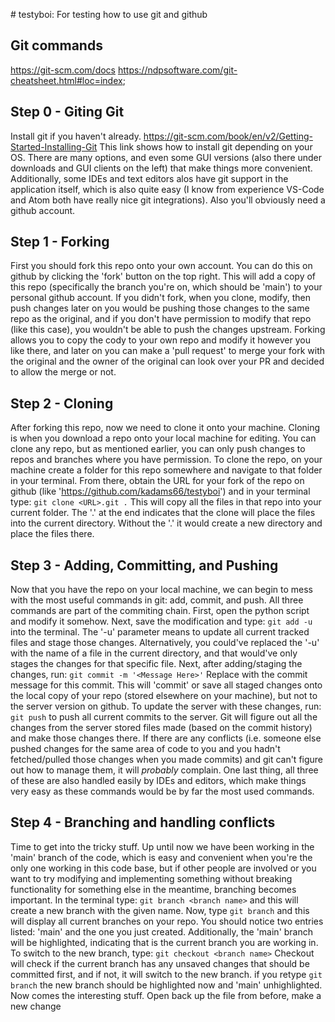 #   t e s t y b o i : For testing how to use git and github

## Git commands
https://git-scm.com/docs
https://ndpsoftware.com/git-cheatsheet.html#loc=index;

## Step 0 - Giting Git
Install git if you haven't already.
https://git-scm.com/book/en/v2/Getting-Started-Installing-Git
This link shows how to install git depending on your OS. There are many options, and even some GUI versions (also there under downloads and GUI clients on the left) that make things more convenient. Additionally, some IDEs and text editors alos have git support in the application itself, which is also quite easy (I know from experience VS-Code and Atom both have really nice git integrations).
Also you'll obviously need a github account.

## Step 1 - Forking
First you should fork this repo onto your own account. You can do this on github by clicking the 'fork' button on the top right. This will add a copy of this repo (specifically the branch you're on, which should be 'main') to your personal github account. If you didn't fork, when you clone, modify, then push changes later on you would be pushing those changes to the same repo as the original, and if you don't have permission to modify that repo (like this case), you wouldn't be able to push the changes upstream. Forking allows you to copy the cody to your own repo and modify it however you like there, and later on you can make a 'pull request' to merge your fork with the original and the owner of the original can look over your PR and decided to allow the merge or not.

## Step 2 - Cloning
After forking this repo, now we need to clone it onto your machine. Cloning is when you download a repo onto your local machine for editing. You can clone any repo, but as mentioned earlier, you can only push changes to repos and branches where you have permission. To clone the repo, on your machine create a folder for this repo somewhere and navigate to that folder in your terminal. From there, obtain the URL for your fork of the repo on github (like 'https://github.com/kadams66/testyboi') and in your terminal type:
`git clone <URL>.git .`
This will copy all the files in that repo into your current folder. The '.' at the end indicates that the clone will place the files into the current directory. Without the '.' it would create a new directory and place the files there.

## Step 3 - Adding, Committing, and Pushing
Now that you have the repo on your local machine, we can begin to mess with the most useful commands in git: add, commit, and push. All three commands are part of the commiting chain. First, open the python script and modify it somehow. Next, save the modification and type:
`git add -u`
into the terminal. The '-u' parameter means to update all current tracked files and stage those changes. Alternatively, you could've replaced the '-u' with the name of a file in the current directory, and that would've only stages the changes for that specific file. Next, after adding/staging the changes, run:
`git commit -m '<Message Here>'`
Replace <Message Here> with the commit message for this commit. This will 'commit' or save all staged changes onto the local copy of your repo (stored elsewhere on your machine), but not to the server version on github. To update the server with these changes, run:
`git push`
to push all current commits to the server. Git will figure out all the changes from the server stored files made (based on the commit history) and make those changes there. If there are any conflicts (i.e. someone else pushed changes for the same area of code to you and you hadn't fetched/pulled those changes when you made commits) and git can't figure out how to manage them, it will *probably* complain.
One last thing, all three of these are also handled easily by IDEs and editors, which make things very easy as these commands would be by far the most used commands.

## Step 4 - Branching and handling conflicts
Time to get into the tricky stuff. Up until now we have been working in the 'main' branch of the code, which is easy and convenient when you're the only one working in this code base, but if other people are involved or you want to try modifying and implementing something without breaking functionality for something else in the meantime, branching becomes important. In the terminal type:
`git branch <branch name>`
and this will create a new branch with the given name. Now, type
`git branch`
and this will display all current branches on your repo. You should notice two entries listed: 'main' and the one you just created. Additionally, the 'main' branch will be highlighted, indicating that is the current branch you are working in. To switch to the new branch, type:
`git checkout <branch name>`
Checkout will check if the current branch has any unsaved changes that should be committed first, and if not, it will switch to the new branch. if you retype `git branch` the new branch should be highlighted now and 'main' unhighlighted.
Now comes the interesting stuff. Open back up the file from before, make a new change
